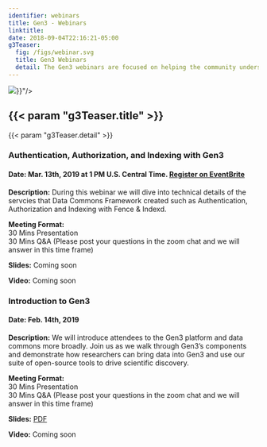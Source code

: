 ```yaml
---
identifier: webinars
title: Gen3 - Webinars
linktitle: 
date: 2018-09-04T22:16:21-05:00
g3Teaser:
  fig: /figs/webinar.svg
  title: Gen3 Webinars
  detail: The Gen3 webinars are focused on helping the community understand what Gen3 does, what the Data Commons Frame Services (DCFS) are, and how both can be used to aid in the construction and operation of data commons.
---
```


<section class="g3-bg__mint">
  <div class="g3-outer-wrapper g3-flex-content g3-flex-content__reverse">
    <div class="g3-col__65 g3-flex-content g3-space__padding-md-top g3-mb-space__padding-lg-top">
      <img class="g3-img__full-width" src="{{< param "g3Teaser.fig" >}}"/>
    </div>
    <div class="g3-space__padding-lg-top g3-space__padding-lg-bottom g3-col__35">
      <div class="g3-space__wrapper-gap-left">
        <h1 class="g3-space__margin-sm-bottom">
          {{< param "g3Teaser.title" >}}
        </h1>
        <p class="g3-space__margin-sm-bottom introduction">
          {{< param "g3Teaser.detail" >}}
        </p>
      </div>
    </div>
  </div>
</section>

<section class="g3-space__padding-sm-top g3-space__padding-sm-bottom">
    <div class="g3-inner-wrapper">
        <h3 class="g3-text__center g3-minimum-wrapper g3-space__padding-lg-top">Authentication, Authorization, and Indexing with Gen3</h3>
        <h4>Date: Mar. 13th, 2019 at 1 PM U.S. Central Time. <a href="https://www.eventbrite.com/e/gen3-dcf-services-webinar-authentication-authorization-and-indexing-tickets-56353002347">Register on EventBrite</a></h4>
        <p><strong>Description:</strong> During this webinar we will dive into technical details of the servcies that Data Commons Framework created such as Authentication, Authorization and Indexing with Fence & Indexd.</p>
        <p><strong>Meeting Format:</strong><br/>
            30 Mins Presentation<br/>
            30 Mins Q&A (Please post your questions in the zoom chat and we will answer in this time frame)<br/>
        </p>
        <p><strong>Slides:</strong> Coming soon</p>
        <p><strong>Video:</strong> Coming soon</p>
    </div>
</section>


<section class="g3-bg__solight g3-space__padding-sm-top g3-space__padding-sm-bottom">
    <div class="g3-inner-wrapper">
        <h3 class="g3-text__center g3-minimum-wrapper g3-space__padding-lg-top">Introduction to Gen3</h3>
        <h4>Date: Feb. 14th, 2019</h4>
        <p><strong>Description:</strong> We will introduce attendees to the Gen3 platform and data commons more broadly. Join us as we walk through Gen3’s components and demonstrate how researchers can bring data into Gen3 and use our suite of open-source tools to drive scientific discovery.</p>
        <p><strong>Meeting Format:</strong><br/>
            30 Mins Presentation<br/>
            30 Mins Q&A (Please post your questions in the zoom chat and we will answer in this time frame)<br/>
        </p>
        <p><strong>Slides:</strong> <a href="Webinar_20190214.pdf">PDF</a></p>
        <p><strong>Video:</strong> Coming soon</p>
    </div>
</section>
